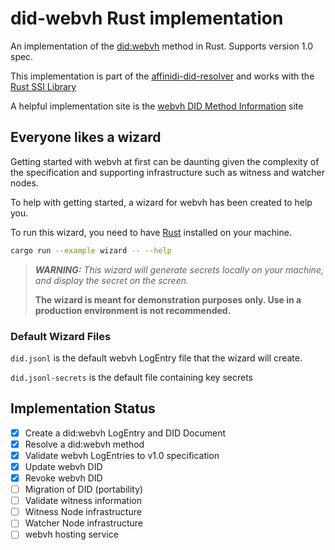 # did-webvh Rust implementation

An implementation of the [did:webvh](https://identity.foundation/didwebvh/v1.0/)
method in Rust. Supports version 1.0 spec.

This implementation is part of the [affinidi-did-resolver](https://github.com/affinidi/affinidi-tdk-rs/tree/main/crates/affinidi-did-resolver)
and works with the [Rust SSI Library](https://github.com/spruceid/ssi/)

A helpful implementation site is the [webvh DID Method Information](https://didwebvh.info/)
site

## Everyone likes a wizard

Getting started with webvh at first can be daunting given the complexity of the
specification and supporting infrastructure such as witness and watcher nodes.

To help with getting started, a wizard for webvh has been created to help you.

To run this wizard, you need to have [Rust](https://www.rust-lang.org/)
installed on your machine.

```Bash
cargo run --example wizard -- --help
```

> ***WARNING:*** *This wizard will generate secrets locally on your machine, and
display the secret on the screen.*
>
> **The wizard is meant for demonstration purposes only. Use in a production
environment is not recommended.**

### Default Wizard Files

`did.jsonl` is the default webvh LogEntry file that the wizard will create.

`did.jsonl-secrets` is the default file containing key secrets

## Implementation Status

- [x] Create a did:webvh LogEntry and DID Document
- [x] Resolve a did:webvh method
- [x] Validate webvh LogEntries to v1.0 specification
- [x] Update webvh DID
- [x] Revoke webvh DID
- [ ] Migration of DID (portability)
- [ ] Validate witness information
- [ ] Witness Node infrastructure
- [ ] Watcher Node infrastructure
- [ ] webvh hosting service
